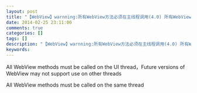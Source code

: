 ```yaml
---
layout: post
title: "【WebView】warnning:所有WebView方法必须在主线程调用(4.0) 所有WebView方法必须在同一线程调用(4.4)"
date: 2014-02-25 23:11:00 
comments: true
categories: []
tags: []
description: "【WebView】warnning:所有WebView方法必须在主线程调用(4.0) 所有WebView方法必须在同一线程调用(4.4)"
keywords: 
---
```



 
  
   All WebView methods must be called on the UI thread，Future versions of WebView may not support use on other threads
  
 
 
  
   All WebView methods must be called on the same thread
  
  
  
 


